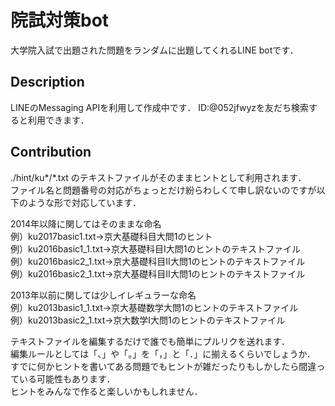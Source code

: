 院試対策bot
====

大学院入試で出題された問題をランダムに出題してくれるLINE botです．

## Description

LINEのMessaging APIを利用して作成中です．
ID:@052jfwyzを友だち検索すると利用できます．

## Contribution

./hint/ku*/*.txt のテキストファイルがそのままヒントとして利用されます．  
ファイル名と問題番号の対応がちょっとだけ紛らわしくて申し訳ないのですが以下のような形で対応しています．

2014年以降に関してはそのままな命名  
例）ku2017basic1.txt→京大基礎科目大問1のヒント  
例）ku2016basic1_1.txt→京大基礎科目I大問1のヒントのテキストファイル  
例）ku2016basic2_1.txt→京大基礎科目Ⅱ大問1のヒントのテキストファイル  
例）ku2016basic2_1.txt→京大基礎科目Ⅱ大問1のヒントのテキストファイル  


2013年以前に関しては少しイレギュラーな命名  
例）ku2013basic1_1.txt→京大基礎数学大問1のヒントのテキストファイル  
例）ku2013basic2_1.txt→京大数学Ⅰ大問1のヒントのテキストファイル  

テキストファイルを編集するだけで誰でも簡単にプルリクを送れます．  
編集ルールとしては「、」や「。」を「，」と「．」に揃えるくらいでしょうか．  
すでに何かヒントを書いてある問題でもヒントが雑だったりもしかしたら間違っている可能性もあります．  
ヒントをみんなで作ると楽しいかもしれません．
